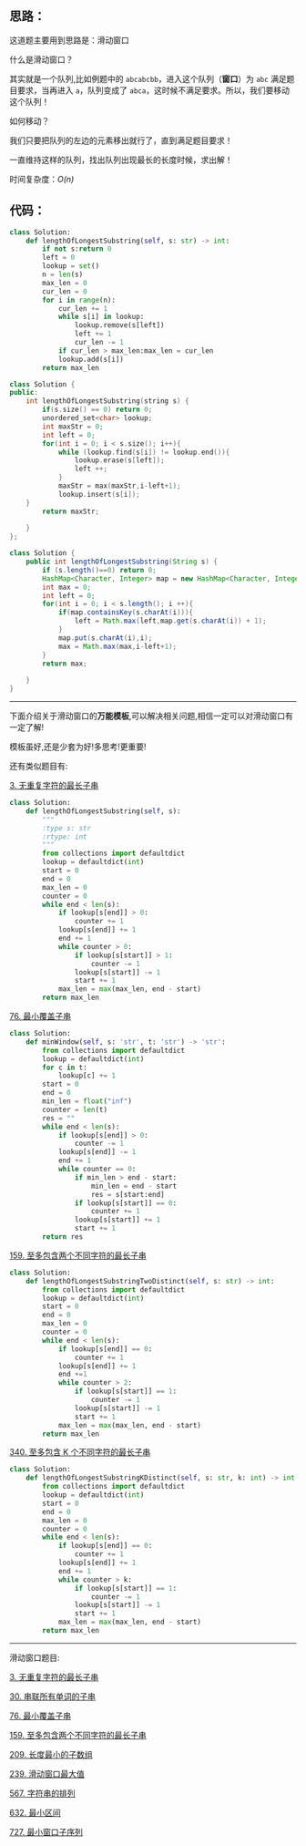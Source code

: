 ## 思路：

这道题主要用到思路是：滑动窗口

什么是滑动窗口？

其实就是一个队列,比如例题中的 `abcabcbb`，进入这个队列（**窗口**）为 `abc` 满足题目要求，当再进入 `a`，队列变成了 `abca`，这时候不满足要求。所以，我们要移动这个队列！

如何移动？

我们只要把队列的左边的元素移出就行了，直到满足题目要求！

一直维持这样的队列，找出队列出现最长的长度时候，求出解！

时间复杂度：*O(n)*


## 代码：

```Python [1]
class Solution:
    def lengthOfLongestSubstring(self, s: str) -> int:
        if not s:return 0
        left = 0
        lookup = set()
        n = len(s)
        max_len = 0
        cur_len = 0
        for i in range(n):
            cur_len += 1
            while s[i] in lookup:
                lookup.remove(s[left])
                left += 1
                cur_len -= 1
            if cur_len > max_len:max_len = cur_len
            lookup.add(s[i])
        return max_len
```
```C++ [1]
class Solution {
public:
    int lengthOfLongestSubstring(string s) {
        if(s.size() == 0) return 0;
        unordered_set<char> lookup;
        int maxStr = 0;
        int left = 0;
        for(int i = 0; i < s.size(); i++){
            while (lookup.find(s[i]) != lookup.end()){
                lookup.erase(s[left]);
                left ++;
            }
            maxStr = max(maxStr,i-left+1);
            lookup.insert(s[i]);
    }
        return maxStr;
        
    }
};
```
```Java [1]
class Solution {
    public int lengthOfLongestSubstring(String s) {
        if (s.length()==0) return 0;
        HashMap<Character, Integer> map = new HashMap<Character, Integer>();
        int max = 0;
        int left = 0;
        for(int i = 0; i < s.length(); i ++){
            if(map.containsKey(s.charAt(i))){
                left = Math.max(left,map.get(s.charAt(i)) + 1);
            }
            map.put(s.charAt(i),i);
            max = Math.max(max,i-left+1);
        }
        return max;
        
    }
}
```
---------

下面介绍关于滑动窗口的**万能模板**,可以解决相关问题,相信一定可以对滑动窗口有一定了解!

模板虽好,还是少套为好!多思考!更重要!

还有类似题目有:

[3. 无重复字符的最长子串](https://leetcode-cn.com/problems/longest-substring-without-repeating-characters/)

```python
class Solution:
    def lengthOfLongestSubstring(self, s):
        """
        :type s: str
        :rtype: int
        """
        from collections import defaultdict
        lookup = defaultdict(int)
        start = 0
        end = 0
        max_len = 0
        counter = 0
        while end < len(s):
            if lookup[s[end]] > 0:
                counter += 1
            lookup[s[end]] += 1
            end += 1
            while counter > 0:
                if lookup[s[start]] > 1:
                    counter -= 1
                lookup[s[start]] -= 1
                start += 1
            max_len = max(max_len, end - start)
        return max_len
```



 [76. 最小覆盖子串](https://leetcode-cn.com/problems/minimum-window-substring/)

```python
class Solution:
    def minWindow(self, s: 'str', t: 'str') -> 'str':
        from collections import defaultdict
        lookup = defaultdict(int)
        for c in t:
            lookup[c] += 1
        start = 0
        end = 0
        min_len = float("inf")
        counter = len(t)
        res = ""
        while end < len(s):
            if lookup[s[end]] > 0:
                counter -= 1
            lookup[s[end]] -= 1
            end += 1
            while counter == 0:
                if min_len > end - start:
                    min_len = end - start
                    res = s[start:end]
                if lookup[s[start]] == 0:
                    counter += 1
                lookup[s[start]] += 1
                start += 1
        return res
```

[159. 至多包含两个不同字符的最长子串](https://leetcode-cn.com/problems/longest-substring-with-at-most-two-distinct-characters/)

```python
class Solution:
    def lengthOfLongestSubstringTwoDistinct(self, s: str) -> int:
        from collections import defaultdict
        lookup = defaultdict(int)
        start = 0
        end = 0
        max_len = 0
        counter = 0
        while end < len(s):
            if lookup[s[end]] == 0:
                counter += 1
            lookup[s[end]] += 1
            end +=1
            while counter > 2:
                if lookup[s[start]] == 1:
                    counter -= 1
                lookup[s[start]] -= 1
                start += 1
            max_len = max(max_len, end - start)
        return max_len
```

 [340. 至多包含 K 个不同字符的最长子串](https://leetcode-cn.com/problems/longest-substring-with-at-most-k-distinct-characters/)

```python
class Solution:
    def lengthOfLongestSubstringKDistinct(self, s: str, k: int) -> int:
        from collections import defaultdict
        lookup = defaultdict(int)
        start = 0
        end = 0
        max_len = 0
        counter = 0
        while end < len(s):
            if lookup[s[end]] == 0:
                counter += 1
            lookup[s[end]] += 1
            end += 1
            while counter > k:
                if lookup[s[start]] == 1:
                    counter -= 1
                lookup[s[start]] -= 1
                start += 1
            max_len = max(max_len, end - start)
        return max_len
```

-------------
滑动窗口题目:

[3. 无重复字符的最长子串](https://leetcode-cn.com/problems/longest-substring-without-repeating-characters/)

 [30. 串联所有单词的子串](https://leetcode-cn.com/problems/substring-with-concatenation-of-all-words/)

 [76. 最小覆盖子串](https://leetcode-cn.com/problems/minimum-window-substring/)

[159. 至多包含两个不同字符的最长子串](https://leetcode-cn.com/problems/longest-substring-with-at-most-two-distinct-characters/)

 [209. 长度最小的子数组](https://leetcode-cn.com/problems/minimum-size-subarray-sum/)

[239. 滑动窗口最大值](https://leetcode-cn.com/problems/sliding-window-maximum/)

[567. 字符串的排列](https://leetcode-cn.com/problems/permutation-in-string/)

 [632. 最小区间](https://leetcode-cn.com/problems/smallest-range/)

 [727. 最小窗口子序列](https://leetcode-cn.com/problems/minimum-window-subsequence/)







